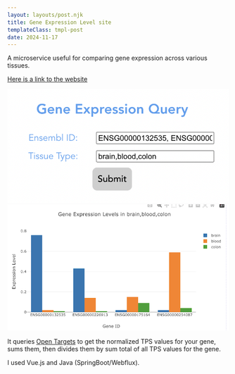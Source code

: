 ```yaml
---
layout: layouts/post.njk
title: Gene Expression Level site
templateClass: tmpl-post
date: 2024-11-17
---
```

A microservice useful for comparing gene expression across various tissues.  

[Here is a link to the website](https://mosaicofgenes.com/)

![Mosaic microservice front page](img/mosaicofgenes_front.png)  
![Mosaic microservice app graph](img/mosaicofgenes_graph.png)  

It queries [Open Targets](https://www.opentargets.org/) to get the normalized TPS values for your gene, sums them, then divides them by sum total of all TPS values for the gene. 

I used Vue.js and Java (SpringBoot/Webflux).  




